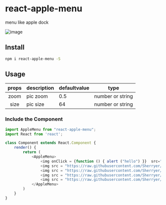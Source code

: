 # react-apple-menu

menu like apple dock

![image](https://raw.githubusercontent.com/Sherryer/Sherry-npm/master/static/images/show-react-apple-menu.gif)

## Install
```sh
npm i react-apple-menu -S
```
## Usage

| props | description | defaultvalue | type |
| :---: | --- | --- | --- |
| zoom | pic zoom | 0.5 | number or string |
| size | pic size | 64 |  number or string |


### Include the Component

```js
import AppleMenu from "react-apple-menu";
import React from 'react';

class Component extends React.Component {
	render() {
		return (
			<AppleMenu>
				<img onClick = {function () { alert ("hello") }}  src="https://raw.githubusercontent.com/Sherryer/Sherry-npm/master/static/images/1.png"/>
				<img src = "https://raw.githubusercontent.com/Sherryer/Sherry-npm/master/static/images/2.png"/>
				<img src = "https://raw.githubusercontent.com/Sherryer/Sherry-npm/master/static/images/3.png"/>
				<img src = "https://raw.githubusercontent.com/Sherryer/Sherry-npm/master/static/images/4.png"/>
				<img src = "https://raw.githubusercontent.com/Sherryer/Sherry-npm/master/static/images/5.png"/>
            </AppleMenu>
		)
	}
}
```
